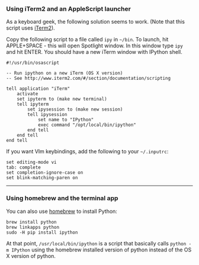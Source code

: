 ### Using iTerm2 and an AppleScript launcher

As a keyboard geek, the following solution seems to work. (Note that this script uses [iTerm2](http://www.iterm2.com/)).

Copy the following script to a file called `ipy` in `~/bin`. To launch, hit APPLE+SPACE - this will open Spotlight window. In this window type `ipy` and hit ENTER. You should have a new iTerm window with IPython shell.

    #!/usr/bin/osascript

    -- Run ipython on a new iTerm (OS X version)
    -- See http://www.iterm2.com/#/section/documentation/scripting

    tell application "iTerm"
        activate
        set ipyterm to (make new terminal)
        tell ipyterm
            set ipysession to (make new session)
            tell ipysession
                set name to "IPython"
                exec command "/opt/local/bin/ipython"
            end tell
        end tell
    end tell

If you want VIm keybindings, add the following to your `~/.inputrc`:
   
    set editing-mode vi
    tab: complete
    set completion-ignore-case on
    set blink-matching-paren on

----

### Using homebrew and the terminal app

You can also use [homebrew](http://brew.sh) to install Python:

    brew install python
    brew linkapps python
    sudo -H pip install ipython

At that point, `/usr/local/bin/ipython` is a script that basically calls `python -m IPython` using the homebrew installed version of python instead of the OS X version of python.